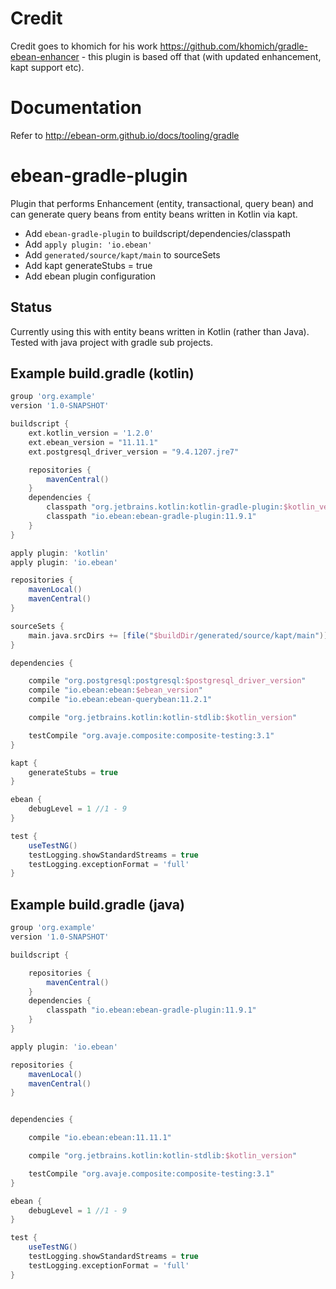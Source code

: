# Credit

Credit goes to khomich for his work https://github.com/khomich/gradle-ebean-enhancer - this plugin is based off that
(with updated enhancement, kapt support etc).

# Documentation

Refer to http://ebean-orm.github.io/docs/tooling/gradle

# ebean-gradle-plugin
Plugin that performs Enhancement (entity, transactional, query bean) and can generate query beans from entity beans written in Kotlin via kapt.

- Add `ebean-gradle-plugin` to buildscript/dependencies/classpath
- Add `apply plugin: 'io.ebean'`
- Add `generated/source/kapt/main` to sourceSets
- Add kapt generateStubs = true
- Add ebean plugin configuration

## Status

Currently using this with entity beans written in Kotlin (rather than Java).  
Tested with java project with gradle sub projects.

## Example build.gradle (kotlin)

```groovy
group 'org.example'
version '1.0-SNAPSHOT'

buildscript {
    ext.kotlin_version = '1.2.0'
    ext.ebean_version = "11.11.1"
    ext.postgresql_driver_version = "9.4.1207.jre7"

    repositories {
        mavenCentral()
    }
    dependencies {
        classpath "org.jetbrains.kotlin:kotlin-gradle-plugin:$kotlin_version"
        classpath "io.ebean:ebean-gradle-plugin:11.9.1"
    }
}

apply plugin: 'kotlin'
apply plugin: 'io.ebean'

repositories {
    mavenLocal()
    mavenCentral()
}

sourceSets {
    main.java.srcDirs += [file("$buildDir/generated/source/kapt/main")]
}

dependencies {

    compile "org.postgresql:postgresql:$postgresql_driver_version"
    compile "io.ebean:ebean:$ebean_version"
    compile "io.ebean:ebean-querybean:11.2.1"

    compile "org.jetbrains.kotlin:kotlin-stdlib:$kotlin_version"

    testCompile "org.avaje.composite:composite-testing:3.1"
}

kapt {
    generateStubs = true
}

ebean {
    debugLevel = 1 //1 - 9
}

test {
    useTestNG()
    testLogging.showStandardStreams = true
    testLogging.exceptionFormat = 'full'
}

```
## Example build.gradle (java)

```groovy
group 'org.example'
version '1.0-SNAPSHOT'

buildscript {

    repositories {
        mavenCentral()
    }
    dependencies {
        classpath "io.ebean:ebean-gradle-plugin:11.9.1"
    }
}

apply plugin: 'io.ebean'

repositories {
    mavenLocal()
    mavenCentral()
}


dependencies {

    compile "io.ebean:ebean:11.11.1"

    compile "org.jetbrains.kotlin:kotlin-stdlib:$kotlin_version"

    testCompile "org.avaje.composite:composite-testing:3.1"
}

ebean {
    debugLevel = 1 //1 - 9
}

test {
    useTestNG()
    testLogging.showStandardStreams = true
    testLogging.exceptionFormat = 'full'
}

```

